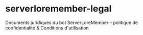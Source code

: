 # serverloremember-legal
Documents juridiques du bot ServerLoreMember – politique de confidentialité
 &amp; Conditions d'utilisation
